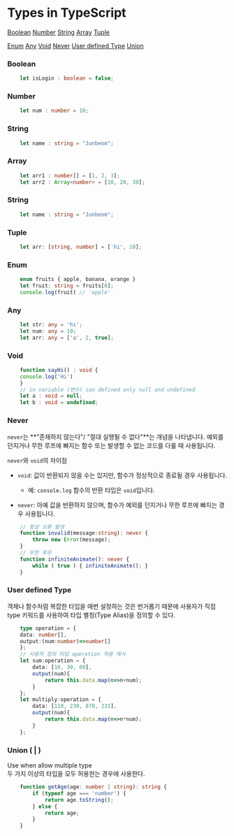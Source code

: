 # Types in TypeScript

[Boolean](#boolean) [Number](#number) [String](#string) [Array](#array) [Tuple](#tuple)

[Enum](#enum) [Any](#any) [Void](#void) [Never](#never) [User defined Type](#user-defined-type) [Union](#union---)


### Boolean
```typescript
    let isLogin : boolean = false;
```

### Number
```typescript
    let num : number = 10;
```

### String
```typescript
    let name : string = "Junbeom";
```

### Array
```typescript
    let arr1 : number[] = [1, 2, 3];
    let arr2 : Array<number> = [10, 20, 30];
```

### String
```typescript
    let name : string = "Junbeom";
```

### Tuple
```typescript
    let arr: [string, number] = ['hi', 10];
```

### Enum
```typescript
    enum fruits { apple, banana, orange }
    let fruit: string = fruits[0];
    console.log(fruit) // 'apple'
```

### Any
```typescript
    let str: any = 'hi';
    let num: any = 10;
    let arr: any = ['a', 2, true];
```

### Void
```typescript
    function sayHi() : void {
    console.log('Hi')
    }
    // in variable (변수) can defined only null and undefined
    let a : void = null;
    let b : void = undefined;
```

### Never
`never`는 **"존재하지 않는다"/ "절대 실행될 수 없다"**는 개념을 나타냅니다. 예외를 던지거나 무한 루프에 빠지는 함수 또는 발생할 수 없는 코드를 다룰 때 사용됩니다.

`never`와 `void`의 차이점
- `void`: 값이 반환되지 않을 수는 있지만, 함수가 정상적으로 종료될 경우 사용됩니다.
    - 예: `console.log` 함수의 반환 타입은 `void`입니다.

- `never`: 아예 값을 반환하지 않으며, 함수가 예외를 던지거나 무한 루프에 빠지는 경우 사용됩니다.
```typescript
    // 항상 오류 발생
    function invalid(message:string): never {
        throw new Error(message);
    }
    // 무한 루프
    function infiniteAnimate(): never {
        while ( true ) { infiniteAnimate(); }
    }
```

### User defined Type
객체나 함수처럼 복잡한 타입을 매번 설정하는 것은 번거롭기 때문에 사용자가 직접 type 키워드를 사용하여 타입 별칭(Type Alias)을 정의할 수 있다.
```typescript
    type operation = {
    data: number[],
    output:(num:number)=>number[]
    };
    // 사용자 정의 타입 operation 적용 예시
    let sum:operation = {
        data: [10, 30, 60],
        output(num){
            return this.data.map(n=>n+num);
        }
    };
    let multiply:operation = {
        data: [110, 230, 870, 231],
        output(num){
            return this.data.map(n=>n*num);
        }
    };
```

### Union ( | )
Use when allow multiple type <br>
두 가지 이상의 타입을 모두 허용한는 경우에 사용한다.
```typescript
    function getAge(age: number | string): string {
        if (typeof age === 'number') {
            return age.toString();
        } else {
            return age;
        }
    }
```
